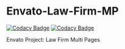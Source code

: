 # Envato-Law-Firm-MP

[![Codacy Badge](https://api.codacy.com/project/badge/Grade/552fa38bcf65469cb7c78fa95c4a3f38)](https://app.codacy.com/gh/CodeLyne/CodeLyne-Law-MP?utm_source=github.com&utm_medium=referral&utm_content=CodeLyne/CodeLyne-Law-MP&utm_campaign=Badge_Grade_Dashboard)
[![Codacy Badge](https://api.codacy.com/project/badge/Grade/552fa38bcf65469cb7c78fa95c4a3f38)](https://app.codacy.com/gh/CodeLyne/CodeLyne-Law-MP?utm_source=github.com&utm_medium=referral&utm_content=CodeLyne/CodeLyne-Law-MP&utm_campaign=Badge_Grade_Dashboard)

Envato Project: Law Firm Multi Pages
